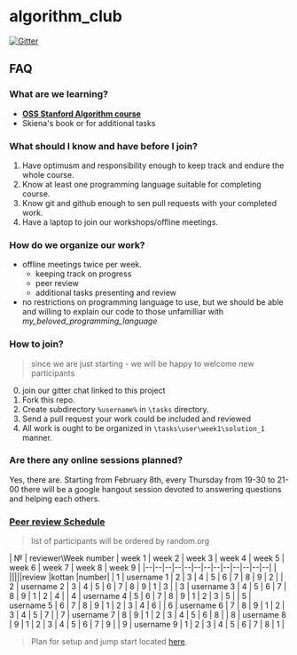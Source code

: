 # algorithm_club
[![Gitter](https://badges.gitter.im/Kottans/algorithm_club.svg)](https://gitter.im/Kottans/algorithm_club?utm_source=badge&utm_medium=badge&utm_campaign=pr-badge)

## FAQ

### What are we learning?

- **[OSS Stanford Algorithm course](https://lagunita.stanford.edu/courses/course-v1:Engineering+Algorithms1+SelfPaced/)**
- Skiena's book or for additional tasks

### What should I know and have before I join?

1. Have optimusm and responsibility enough to keep track and endure the whole course.
1. Know at least one programming language suitable for completing course.
1. Know git and github enough to sen pull requests with your completed work.
1. Have a laptop to join our workshops/offline meetings.

### How do we organize our work?

- offline meetings twice per week.
  - keeping track on progress
  - peer review
  - additional tasks presenting and review
- no restrictions on programming language to use, but we should be able and willing to explain our code to those unfamilliar with *my_beloved_programming_language*

### How to join?

>since we are just starting  - we will be happy to welcome new participants

0. join our gitter chat linked to this project
1. Fork this repo.
2. Create subdirectory `%username%` in `\tasks` directory.
3. Send a pull request your work could be included and reviewed
4. All work is ought to be organized in `\tasks\user\week1\solution_1` manner.

### Are there any online sessions planned?

Yes, there are. Starting from February 8th, every Thursday from 19-30 to 21-00 there will be a google hangout session devoted to answering questions and helping each others.

### [Peer review Schedule](https://docs.google.com/spreadsheets/d/1J5AVhcWFsSCvLhU5mMZtLa0S6piCMq0WeNeX43D2Lp0/edit?usp=sharing)


>list of participants will be ordered by random.org

| № |    reviewer\Week number	|	week 1	|	week 2	|	week 3	|	week 4	|	week 5	|	week 6	|	week 7	|	week 8	|	week 9	|
|--|--|--|--|--|--|--|--|--|--|--|--|--|
| |||||review |kottan |number|
|   1   |   username 1	|	2	|	3	|	4	|	5	|	6	|	7	|	8	|	9	|	2	|
|	2	|	username 2	|	3	|	4	|	5	|	6	|	7	|	8	|	9	|	1	|	3	|
|	3	|	username 3	|	4	|	5	|	6	|	7	|	8	|	9	|	1	|	2	|	4	|
|	4	|	username 4	|	5	|	6	|	7	|	8	|	9	|	1	|	2	|	3	|	5	|
|	5	|	username 5	|	6	|	7	|	8	|	9	|	1	|	2	|	3	|	4	|	6	|
|	6	|	username 6	|	7	|	8	|	9	|	1	|	2	|	3	|	4	|	5	|	7	|
|	7	|	username 7	|	8	|	9	|	1	|	2	|	3	|	4	|	5	|	6	|	8	|
|	8	|	username 8	|	9	|	1	|	2	|	3	|	4	|	5	|	6	|	7	|	9	|
|	9	|	username 9	|	1	|	2	|	3	|	4	|	5	|	6	|	7	|	8	|	1	|
 

>Plan for setup and jump start located [here](/course_setup.md).
 